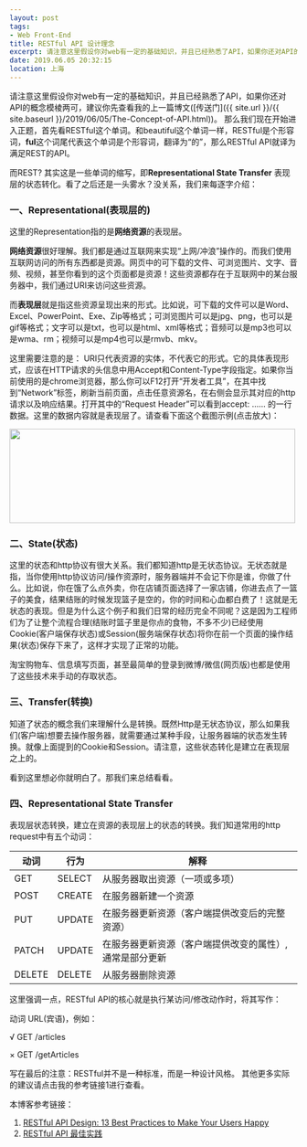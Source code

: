 ```yaml
---
layout: post
tags: 
- Web Front-End
title: RESTful API 设计理念
excerpt: 请注意这里假设你对web有一定的基础知识，并且已经熟悉了API，如果你还对API的概念模棱两可，建议你先查看我的上一篇博文。
date: 2019.06.05 20:32:15
location: 上海
---
```


请注意这里假设你对web有一定的基础知识，并且已经熟悉了API，如果你还对API的概念模棱两可，建议你先查看我的上一篇博文([传送门]({{ site.url }}/{{ site.baseurl }}/2019/06/05/The-Concept-of-API.html))。
那么我们现在开始进入正题，首先看RESTful这个单词。和beautiful这个单词一样，RESTful是个形容词，<strong>ful</strong>这个词尾代表这个单词是个形容词，翻译为“的”，那么RESTful API就译为满足REST的API。

而REST? 其实这是一些单词的缩写，即<strong>Representational State Transfer</strong> 表现层的状态转化。看了之后还是一头雾水？没关系，我们来每逐字介绍：

### 一、Representational(表现层的)

这里的Representation指的是<strong>网络资源</strong>的表现层。

<strong>网络资源</strong>很好理解。我们都是通过互联网来实现“上网/冲浪”操作的。而我们使用互联网访问的所有东西都是资源。网页中的可下载的文件、可浏览图片、文字、音频、视频，甚至你看到的这个页面都是资源！这些资源都存在于互联网中的某台服务器中，我们通过URI来访问这些资源。

而<strong>表现层</strong>就是指这些资源呈现出来的形式。比如说，可下载的文件可以是Word、Excel、PowerPoint、Exe、Zip等格式；可浏览图片可以是jpg、png，也可以是gif等格式；文字可以是txt，也可以是html、xml等格式；音频可以是mp3也可以是wma、rm；视频可以是mp4也可以是rmvb、mkv。

这里需要注意的是：
URI只代表资源的实体，不代表它的形式。它的具体表现形式，应该在HTTP请求的头信息中用Accept和Content-Type字段指定。如果你当前使用的是chrome浏览器，那么你可以F12打开“开发者工具”，在其中找到“Network”标签，刷新当前页面，点击任意资源名，在右侧会显示其对应的http请求以及响应结果。打开其中的“Request Header”可以看到accept: ...... 的一行数据。这里的数据内容就是表现层了。请查看下面这个截图示例(点击放大)：
<div class="zoom-gallery">
	<a href="{{ site.url }}/{{ site.baseurl }}/imgs/posts/2019-06-05-Learn-RESTful-Idea-about-API-I.png" data-detail="在Chrome中查看表现层细节" data-source="{{ site.url }}/{{ site.baseurl }}/imgs/posts/2019-06-05-Learn-RESTful-Idea-about-API-I.png" title="表现层" style="width:1000px; height:331px;">
		<img src="{{ site.url }}/{{ site.baseurl }}/imgs/posts/2019-06-05-Learn-RESTful-Idea-about-API-I.png" width="500" height="165">
	</a>
</div>


### 二、State(状态)

这里的状态和http协议有很大关系。我们都知道http是无状态协议。无状态就是指，当你使用http协议访问/操作资源时，服务器端并不会记下你是谁，你做了什么。比如说，你在饿了么点外卖，你在店铺页面选择了一家店铺，你进去点了一篮子的美食，结果结账的时候发现篮子是空的，你的时间和心血都白费了！这就是无状态的表现。但是为什么这个例子和我们日常的经历完全不同呢？这是因为工程师们为了让整个流程合理(结账时篮子里是你点的食物，不多不少)已经使用Cookie(客户端保存状态)或Session(服务端保存状态)将你在前一个页面的操作结果(状态)保存下来了，这样才实现了正常的功能。

淘宝购物车、信息填写页面，甚至最简单的登录到微博/微信(网页版)也都是使用了这些技术来手动的存取状态。


### 三、Transfer(转换)

知道了状态的概念我们来理解什么是转换。既然Http是无状态协议，那么如果我们(客户端)想要去操作服务器，就需要通过某种手段，让服务器端的状态发生转换。就像上面提到的Cookie和Session。请注意，这些状态转化是建立在表现层之上的。

看到这里想必你就明白了。那我们来总结看看。


### 四、Representational State Transfer

表现层状态转换，建立在资源的表现层上的状态的转换。我们知道常用的http request中有五个动词：

动词 | 行为 |  解释  
-|-|-
GET |  SELECT  |  从服务器取出资源（一项或多项）
POST |  CREATE  |  在服务器新建一个资源
PUT | UPDATE | 在服务器更新资源（客户端提供改变后的完整资源） |
PATCH | UPDATE | 在服务器更新资源（客户端提供改变的属性）, 通常是部分更新 |
DELETE | DELETE | 从服务器删除资源 |


这里强调一点，RESTful API的核心就是执行某访问/修改动作时，将其写作：

动词 URL(宾语)，例如：

√ GET /articles

× GET /getArticles


写在最后的注意：RESTful并不是一种标准，而是一种设计风格。
其他更多实际的建议请点击我的参考链接1进行查看。

本博客参考链接：
1. [RESTful API Design: 13 Best Practices to Make Your Users Happy](https://blog.florimond.dev/restful-api-design-13-best-practices-to-make-your-users-happy/)
2. [RESTful API 最佳实践](http://www.ruanyifeng.com/blog/2018/10/restful-api-best-practices.html)